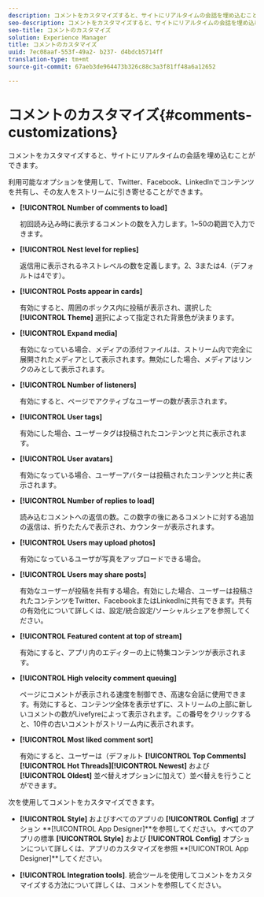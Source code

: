 ```yaml
---
description: コメントをカスタマイズすると、サイトにリアルタイムの会話を埋め込むことができます。
seo-description: コメントをカスタマイズすると、サイトにリアルタイムの会話を埋め込むことができます。
seo-title: コメントのカスタマイズ
solution: Experience Manager
title: コメントのカスタマイズ
uuid: 7ec08aaf-553f-49a2- b237- d4bdcb5714ff
translation-type: tm+mt
source-git-commit: 67aeb3de964473b326c88c3a3f81ff48a6a12652

---
```



# コメントのカスタマイズ{#comments-customizations}

コメントをカスタマイズすると、サイトにリアルタイムの会話を埋め込むことができます。



利用可能なオプションを使用して、Twitter、Facebook、LinkedInでコンテンツを共有し、その友人をストリームに引き寄せることができます。

* **[!UICONTROL Number of comments to load]**

   初回読み込み時に表示するコメントの数を入力します。1~50の範囲で入力できます。

* **[!UICONTROL Nest level for replies]**

   返信用に表示されるネストレベルの数を定義します。2、3または4.（デフォルトは4です）。

* **[!UICONTROL Posts appear in cards]**

   有効にすると、周囲のボックス内に投稿が表示され、選択した **[!UICONTROL Theme]** 選択によって指定された背景色が決まります。

* **[!UICONTROL Expand media]**

   有効になっている場合、メディアの添付ファイルは、ストリーム内で完全に展開されたメディアとして表示されます。無効にした場合、メディアはリンクのみとして表示されます。

* **[!UICONTROL Number of listeners]**

   有効にすると、ページでアクティブなユーザーの数が表示されます。

* **[!UICONTROL User tags]**

   有効にした場合、ユーザータグは投稿されたコンテンツと共に表示されます。

* **[!UICONTROL User avatars]**

   有効になっている場合、ユーザーアバターは投稿されたコンテンツと共に表示されます。

* **[!UICONTROL Number of replies to load]**

   読み込むコメントへの返信の数。この数字の後にあるコメントに対する追加の返信は、折りたたんで表示され、カウンターが表示されます。

* **[!UICONTROL Users may upload photos]**

   有効になっているユーザが写真をアップロードできる場合。

* **[!UICONTROL Users may share posts]**

   有効なユーザーが投稿を共有する場合。有効にした場合、ユーザーは投稿されたコンテンツをTwitter、FacebookまたはLinkedInに共有できます。共有の有効化について詳しくは、設定/統合設定/ソーシャルシェアを参照してください。

* **[!UICONTROL Featured content at top of stream]**

   有効にすると、アプリ内のエディターの上に特集コンテンツが表示されます。

* **[!UICONTROL High velocity comment queuing]**

   ページにコメントが表示される速度を制御でき、高速な会話に使用できます。有効にすると、コンテンツ全体を表示せずに、ストリームの上部に新しいコメントの数がLivefyreによって表示されます。この番号をクリックすると、10件の古いコメントがストリーム内に表示されます。

* **[!UICONTROL Most liked comment sort]**

   有効にすると、ユーザーは（デフォルト **[!UICONTROL Top Comments]****[!UICONTROL Hot Threads]****[!UICONTROL Newest]** および **[!UICONTROL Oldest]** 並べ替えオプションに加えて）並べ替えを行うことができます。

次を使用してコメントをカスタマイズできます。

* **[!UICONTROL Style]** およびすべてのアプリの **[!UICONTROL Config]** オプション **[!UICONTROL App Designer]**を参照してください。すべてのアプリの標準 **[!UICONTROL Style]** および **[!UICONTROL Config]** オプションについて詳しくは、アプリのカスタマイズを参照 **[!UICONTROL App Designer]**してください。

* **[!UICONTROL Integration tools]**. 統合ツールを使用してコメントをカスタマイズする方法について詳しくは、コメントを参照してください。

